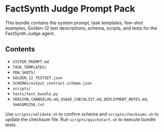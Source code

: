# FactSynth Judge Prompt Pack

This bundle contains the system prompt, task templates, few-shot examples, Golden-12 test descriptions, schema, scripts, and tests for the FactSynth Judge agent.

## Contents

- `SYSTEM_PROMPT.md`
- `TASK_TEMPLATES/`
- `FEW_SHOTS/`
- `GOLDEN_12_TESTSET.json`
- `SCHEMAS/output_contract.schema.json`
- `scripts/`
- `tests/test_bundle.py`
- `VERSION`, `CHANGELOG.md`, `USAGE_CHECKLIST.md`, `DEPLOYMENT_NOTES.md`, `SHASUMS256.txt`

Use `scripts/validate.sh` to confirm schema and `scripts/checksums.sh` to update the checksum file. Run `scripts/quickstart.sh` to execute bundle tests.
